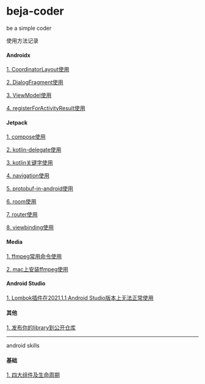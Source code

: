 # beja-coder
be a simple coder


使用方法记录
#### Androidx
[1. CoordinatorLayout使用](https://github.com/edmond-biguys/beja-coder/blob/main/androidx/CoordinatorLayout.md)

[2. DialogFragment使用](https://github.com/edmond-biguys/beja-coder/blob/main/androidx/DialogFragment.md)

[3. ViewModel使用](https://github.com/edmond-biguys/beja-coder/blob/main/androidx/ViewModel.md)

[4. registerForActivityResult使用](https://github.com/edmond-biguys/beja-coder/blob/main/androidx/registerForActivityResult.md)

#### Jetpack
[1. compose使用](https://github.com/edmond-biguys/beja-coder/tree/main/jetpack/compose.md)

[2. kotlin-delegate使用](https://github.com/edmond-biguys/beja-coder/tree/main/jetpack/kotlin-delegate.md)

[3. kotlin关键字使用](https://github.com/edmond-biguys/beja-coder/tree/main/jetpack/kotlin关键字.md)

[4. navigation使用](https://github.com/edmond-biguys/beja-coder/tree/main/jetpack/navigation.md)

[5. protobuf-in-android使用](https://github.com/edmond-biguys/beja-coder/tree/main/jetpack/protobuf-in-android.md)

[6. room使用](https://github.com/edmond-biguys/beja-coder/tree/main/jetpack/room.md)

[7. router使用](https://github.com/edmond-biguys/beja-coder/tree/main/jetpack/router.md)

[8. viewbinding使用](https://github.com/edmond-biguys/beja-coder/tree/main/jetpack/viewbinding.md)


#### Media

[1. ffmpeg常用命令使用](https://github.com/edmond-biguys/beja-coder/tree/main/media/ffmpeg常用命令.md)

[2. mac上安装ffmpeg使用](https://github.com/edmond-biguys/beja-coder/tree/main/media/mac上安装ffmpeg.md)


#### Android Studio
[1. Lombok插件在2021.1.1 Android Studio版本上无法正常使用](https://github.com/edmond-biguys/beja-coder/blob/main/android-studio/lombok.md)

#### 其他
[1. 发布你的library到公开仓库](https://github.com/edmond-biguys/beja-coder/blob/main/pushlish-your-library.md)


------------------
android skills

#### 基础
[1. 四大组件及生命周期](https://github.com/edmond-biguys/beja-coder/blob/main/android-base/四大组件及生命周期.md)